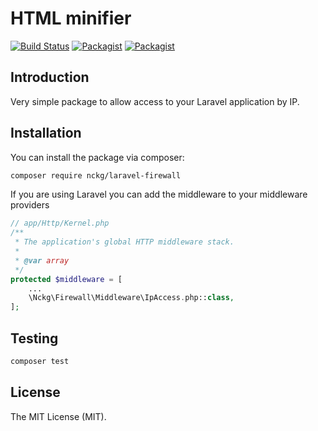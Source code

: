 # HTML minifier
[![Build Status](https://travis-ci.org/nckg/laravel-firewall.svg?branch=master)](https://travis-ci.org/nckg/laravel-firewall) [![Packagist](https://img.shields.io/packagist/v/nckg/laravel-firewall.svg?maxAge=2592000?style=flat-square)](https://github.com/nckg/laravel-firewall) [![Packagist](https://img.shields.io/packagist/dt/nckg/laravel-firewall.svg?maxAge=2592000?style=flat-square)](https://github.com/nckg/laravel-firewall)

## Introduction

Very simple package to allow access to your Laravel application by IP.

## Installation

You can install the package via composer:

``` bash
composer require nckg/laravel-firewall
```
If you are using Laravel you can add the middleware to your middleware providers

```php
// app/Http/Kernel.php
/**
 * The application's global HTTP middleware stack.
 *
 * @var array
 */
protected $middleware = [
    ...
    \Nckg\Firewall\Middleware\IpAccess.php::class,
];
```

## Testing

``` bash
composer test
```

## License

The MIT License (MIT).
